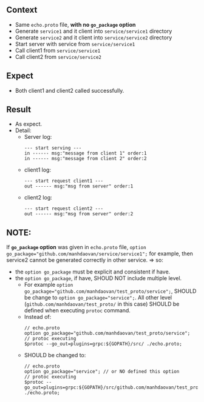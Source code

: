 ## Context
- Same `echo.proto` file, **with no `go_package` option**
- Generate `service1` and it client into `service/service1` directory
- Generate `service2` and it client into `service/service2` directory
- Start server with service from `service/service1`
- Call client1 from `service/service1`
- Call client2 from `service/service2`

## Expect
- Both client1 and client2 called successfully.

## Result
- As expect.
- Detail:
  - Server log:
    ```
	--- start serving --- 
	in ------ msg:"message from client 1" order:1 
	in ------ msg:"message from client 2" order:2 
    ```
  - client1 log:
    ```
	--- start request client1 --- 
	out ------ msg:"msg from server" order:1 
	```
  - client2 log:
    ```
	--- start request client2 --- 
	out ------ msg:"msg from server" order:2 
	```

## NOTE:
If **`go_package` option** was given in `echo.proto` file, `option go_package="github.com/manhdaovan/service/service1";` for example, then service2 cannot be generated correctly in other service.
=> so:
- the `option go_package` must be explicit and consistent if have. 
- the `option go_package`, if have, SHOUD NOT include multiple level.
  - For example `option go_package="github.com/manhdaovan/test_proto/service";`, SHOULD be change to `option go_package="service";`. All other level (`github.com/manhdaovan/test_proto/` in this case) SHOULD be defined when executing `protoc` command.
  - Instead of:
    ```
    // echo.proto
    option go_package="github.com/manhdaovan/test_proto/service";
    // protoc executing
    $protoc --go_out=plugins=grpc:${GOPATH}/src/ ./echo.proto;
	```
  - SHOULD be changed to:
    ```
    // echo.proto
    option go_package="service"; // or NO defined this option
    // protoc executing
    $protoc --go_out=plugins=grpc:${GOPATH}/src/github.com/manhdaovan/test_proto/service ./echo.proto;
	```